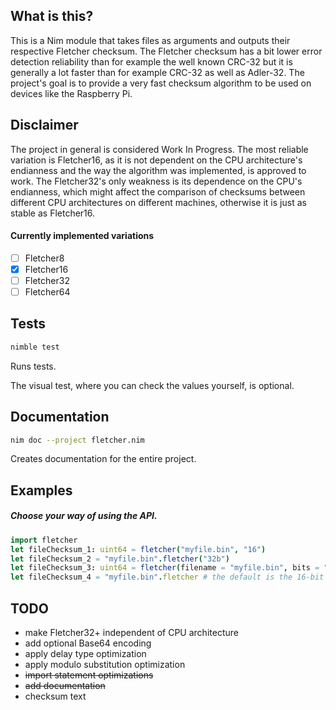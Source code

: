 ## What is this?

This is a Nim module that takes files as arguments and outputs their respective Fletcher checksum. The Fletcher checksum has a bit lower error detection reliability than for example the well known CRC-32 but it is generally a lot faster than for example CRC-32 as well as Adler-32. The project's goal is to provide a very fast checksum algorithm to be used on devices like the Raspberry Pi.

## Disclaimer

The project in general is considered Work In Progress. The most reliable variation is Fletcher16, as it is not dependent on the CPU architecture's endianness and the way the algorithm was implemented, is approved to work.
The Fletcher32's only weakness is its dependence on the CPU's endianness, which might affect the comparison of checksums between different CPU architectures on different machines, otherwise it is just as stable as Fletcher16.

#### Currently implemented variations
 - [ ] Fletcher8
 - [x] Fletcher16
 - [ ] Fletcher32
 - [ ] Fletcher64

## Tests
```bash
nimble test
```
Runs tests.

The visual test, where you can check the values yourself, is optional.

## Documentation
```bash
nim doc --project fletcher.nim
```
Creates documentation for the entire project.

## Examples
##### Choose your way of using the API.
```Nim
import fletcher
let fileChecksum_1: uint64 = fletcher("myfile.bin", "16")
let fileChecksum_2 = "myfile.bin".fletcher("32b")
let fileChecksum_3: uint64 = fletcher(filename = "myfile.bin", bits = "sixtyfour")
let fileChecksum_4 = "myfile.bin".fletcher # the default is the 16-bit variation
```

## TODO
* make Fletcher32+ independent of CPU architecture
* add optional Base64 encoding
* apply delay type optimization
* apply modulo substitution optimization
* ~~import statement optimizations~~
* ~~add documentation~~
* checksum text